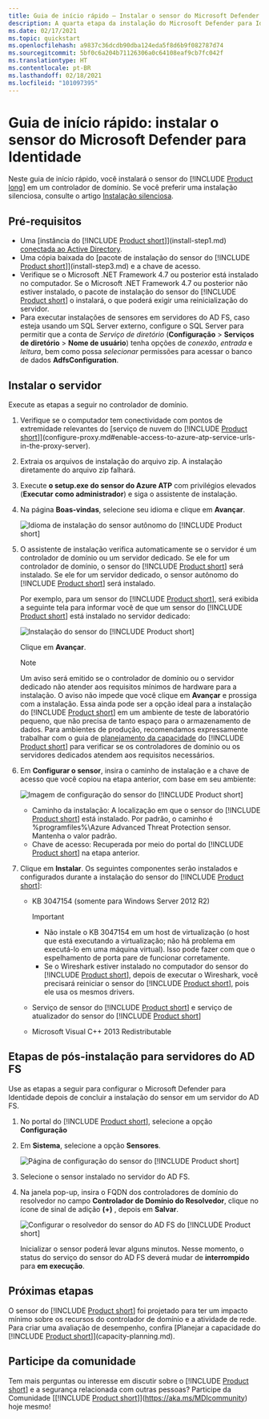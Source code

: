 ```yaml
---
title: Guia de início rápido – Instalar o sensor do Microsoft Defender para Identidade
description: A quarta etapa da instalação do Microsoft Defender para Identidade ajuda você a instalar o sensor do Defender para Identidade.
ms.date: 02/17/2021
ms.topic: quickstart
ms.openlocfilehash: a9837c36dcdb90dba124eda5f8d6b9f082787d74
ms.sourcegitcommit: 5bf0c6a204b71126306a0c64108eaf9cb7fc042f
ms.translationtype: HT
ms.contentlocale: pt-BR
ms.lasthandoff: 02/18/2021
ms.locfileid: "101097395"
---
```

# <a name="quickstart-install-the-microsoft-defender-for-identity-sensor"></a>Guia de início rápido: instalar o sensor do Microsoft Defender para Identidade

Neste guia de início rápido, você instalará o sensor do [!INCLUDE [Product long](includes/product-long.md)] em um controlador de domínio. Se você preferir uma instalação silenciosa, consulte o artigo [Instalação silenciosa](silent-installation.md).

## <a name="prerequisites"></a>Pré-requisitos

- Uma [instância do [!INCLUDE [Product short](includes/product-short.md)]](install-step1.md) [conectada ao Active Directory](install-step2.md).
- Uma cópia baixada do [pacote de instalação do sensor do [!INCLUDE [Product short](includes/product-short.md)]](install-step3.md) e a chave de acesso.
- Verifique se o Microsoft .NET Framework 4.7 ou posterior está instalado no computador. Se o Microsoft .NET Framework 4.7 ou posterior não estiver instalado, o pacote de instalação do sensor do [!INCLUDE [Product short](includes/product-short.md)] o instalará, o que poderá exigir uma reinicialização do servidor.
- Para executar instalações de sensores em servidores do AD FS, caso esteja usando um SQL Server externo, configure o SQL Server para permitir que a conta de *Serviço de diretório* (**Configuração** > **Serviços de diretório** > **Nome de usuário**) tenha opções de *conexão*, *entrada* e *leitura*, bem como possa *selecionar* permissões para acessar o banco de dados **AdfsConfiguration**.

## <a name="install-the-sensor"></a>Instalar o servidor

Execute as etapas a seguir no controlador de domínio.

1. Verifique se o computador tem conectividade com pontos de extremidade relevantes do [serviço de nuvem do [!INCLUDE [Product short](includes/product-short.md)]](configure-proxy.md#enable-access-to-azure-atp-service-urls-in-the-proxy-server).
1. Extraia os arquivos de instalação do arquivo zip. A instalação diretamente do arquivo zip falhará.
1. Execute **o setup.exe do sensor do Azure ATP** com privilégios elevados (**Executar como administrador**) e siga o assistente de instalação.
1. Na página **Boas-vindas**, selecione seu idioma e clique em **Avançar**.

    ![Idioma de instalação do sensor autônomo do [!INCLUDE [Product short](includes/product-short.md)]](media/sensor-install-language.png)

1. O assistente de instalação verifica automaticamente se o servidor é um controlador de domínio ou um servidor dedicado. Se ele for um controlador de domínio, o sensor do [!INCLUDE [Product short](includes/product-short.md)] será instalado. Se ele for um servidor dedicado, o sensor autônomo do [!INCLUDE [Product short](includes/product-short.md)] será instalado.

    Por exemplo, para um sensor do [!INCLUDE [Product short](includes/product-short.md)], será exibida a seguinte tela para informar você de que um sensor do [!INCLUDE [Product short](includes/product-short.md)] está instalado no servidor dedicado:

    ![Instalação do sensor do [!INCLUDE [Product short](includes/product-short.md)]](media/sensor-install-deployment-type.png)

    Clique em **Avançar**.

    > [!NOTE]
    > Um aviso será emitido se o controlador de domínio ou o servidor dedicado não atender aos requisitos mínimos de hardware para a instalação. O aviso não impede que você clique em **Avançar** e prossiga com a instalação. Essa ainda pode ser a opção ideal para a instalação do [!INCLUDE [Product short](includes/product-short.md)] em um ambiente de teste de laboratório pequeno, que não precisa de tanto espaço para o armazenamento de dados. Para ambientes de produção, recomendamos expressamente trabalhar com o guia de [planejamento da capacidade](capacity-planning.md) do [!INCLUDE [Product short](includes/product-short.md)] para verificar se os controladores de domínio ou os servidores dedicados atendem aos requisitos necessários.

1. Em **Configurar o sensor**, insira o caminho de instalação e a chave de acesso que você copiou na etapa anterior, com base em seu ambiente:

    ![Imagem de configuração do sensor do [!INCLUDE [Product short](includes/product-short.md)]](media/sensor-install-config.png)

    - Caminho da instalação: A localização em que o sensor do [!INCLUDE [Product short](includes/product-short.md)] está instalado. Por padrão, o caminho é %programfiles%\Azure Advanced Threat Protection sensor. Mantenha o valor padrão.
    - Chave de acesso: Recuperada por meio do portal do [!INCLUDE [Product short](includes/product-short.md)] na etapa anterior.

1. Clique em **Instalar**. Os seguintes componentes serão instalados e configurados durante a instalação do sensor do [!INCLUDE [Product short](includes/product-short.md)]:

    - KB 3047154 (somente para Windows Server 2012 R2)

        > [!IMPORTANT]
        >
        > - Não instale o KB 3047154 em um host de virtualização (o host que está executando a virtualização; não há problema em executá-lo em uma máquina virtual). Isso pode fazer com que o espelhamento de porta pare de funcionar corretamente.
        > - Se o Wireshark estiver instalado no computador do sensor do [!INCLUDE [Product short](includes/product-short.md)], depois de executar o Wireshark, você precisará reiniciar o sensor do [!INCLUDE [Product short](includes/product-short.md)], pois ele usa os mesmos drivers.

    - Serviço de sensor do [!INCLUDE [Product short](includes/product-short.md)] e serviço de atualizador do sensor do [!INCLUDE [Product short](includes/product-short.md)]
    - Microsoft Visual C++ 2013 Redistributable

## <a name="post-installation-steps-for-ad-fs-servers"></a>Etapas de pós-instalação para servidores do AD FS

Use as etapas a seguir para configurar o Microsoft Defender para Identidade depois de concluir a instalação do sensor em um servidor do AD FS.

1. No portal do [!INCLUDE [Product short](includes/product-short.md)], selecione a opção **Configuração**

1. Em **Sistema**, selecione a opção **Sensores**.

    ![Página de configuração do sensor do [!INCLUDE [Product short](includes/product-short.md)]](media/sensor-config.png)

1. Selecione o sensor instalado no servidor do AD FS.
1. Na janela pop-up, insira o FQDN dos controladores de domínio do resolvedor no campo **Controlador de Domínio do Resolvedor**, clique no ícone de sinal de adição **(+)** , depois em **Salvar**.  

    ![Configurar o resolvedor do sensor do AD FS do [!INCLUDE [Product short](includes/product-short.md)]](media/sensor-config-adfs-resolver.png)

    Inicializar o sensor poderá levar alguns minutos. Nesse momento, o status do serviço do sensor do AD FS deverá mudar de **interrompido** para **em execução**.

## <a name="next-steps"></a>Próximas etapas

O sensor do [!INCLUDE [Product short](includes/product-short.md)] foi projetado para ter um impacto mínimo sobre os recursos do controlador de domínio e a atividade de rede. Para criar uma avaliação de desempenho, confira [Planejar a capacidade do [!INCLUDE [Product short](includes/product-short.md)]](capacity-planning.md).

## <a name="join-the-community"></a>Participe da comunidade

Tem mais perguntas ou interesse em discutir sobre o [!INCLUDE [Product short](includes/product-short.md)] e a segurança relacionada com outras pessoas? Participe da Comunidade [[!INCLUDE [Product short](includes/product-short.md)]](https://aka.ms/MDIcommunity) hoje mesmo!
